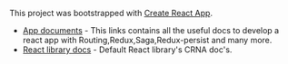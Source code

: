 This project was bootstrapped with [Create React App](https://github.com/facebookincubator/create-react-app).

 - [App documents](https://github.com/Sonukr/React-redux/blob/master/src) - This links contains all the useful docs to develop a react app with Routing,Redux,Saga,Redux-persist and many more. 
 - [React library docs](https://github.com/Sonukr/React-redux/blob/master/AppDocs/React) - Default React library's CRNA doc's. 
 